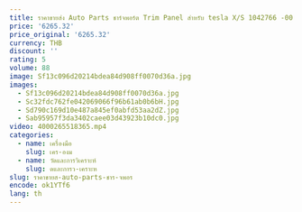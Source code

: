 ```yaml
---
title: ราคาขายส่ง Auto Parts ชาร์จพอร์ต Trim Panel สําหรับ tesla X/S 1042766 -00-อี 1038557 -00-C
price: '6265.32'
price_original: '6265.32'
currency: THB
discount: ''
rating: 5
volume: 88
image: Sf13c096d20214bdea84d908ff0070d36a.jpg
images:
  - Sf13c096d20214bdea84d908ff0070d36a.jpg
  - Sc32fdc762fe042069066f96b61ab0b6bH.jpg
  - Sd790c169d10e487a845ef0abfd53aa2dZ.jpg
  - Sab95957f3da3402caee03d43923b10dc0.jpg
video: 4000265518365.mp4
categories:
  - name: เครื่องมือ
    slug: เคร-องม
  - name: วัดและการวิเคราะห์
    slug: ดและการว-เคราะห
slug: ราคาขายส-auto-parts-ชาร-จพอร
encode: ok1YTf6
lang: th
---
```

  